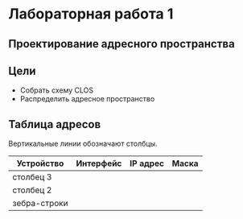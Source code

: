 # Лабораторная работа 1
Проектирование адресного пространства
---------------
Цели
----------
- Собрать схему CLOS
- Распределить адресное пространство

Таблица адресов
----------------
Вертикальные линии обозначают столбцы.

| Устройство    | Интерфейс          | IP адрес |  Маска|
| ------------- |:------------------:| -----:| -----:|
| столбец 3     |   |   ||
| столбец 2     |  |   ||
| зебра-строки  |          |   ||
